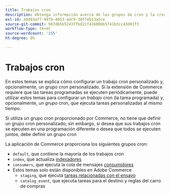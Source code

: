 ```yaml
---
title: Trabajos cron
description: Obtenga información acerca de los grupos de cron y la creación de un trabajo de cron personalizado.
exl-id: a9d83af7-9979-4653-adc9-30ffeb13a5ce
source-git-commit: 987d65b52437fbd21f41600bb5741b3cc43d01f3
workflow-type: tm+mt
source-wordcount: '155'
ht-degree: 0%

---
```


# Trabajos cron

En estos temas se explica cómo configurar un trabajo cron personalizado y, opcionalmente, un grupo cron personalizado. Si la extensión de Commerce requiere que las tareas programadas se ejecuten periódicamente, puede utilizar estos temas para configurar un _trabajo_ cron (la tarea programada) y, opcionalmente, un _grupo_ cron, que ejecuta tareas personalizadas al mismo tiempo.

Si utiliza un grupo cron proporcionado por Commerce, no tiene que definir un grupo cron personalizado; sin embargo, si desea que sus trabajos cron se ejecuten en una programación diferente o desea que todos se ejecuten juntos, debe definir un grupo cron

La aplicación de Commerce proporciona los siguientes grupos cron:

- `default`, que contiene la mayoría de los trabajos cron
- `index`, que actualiza [indexadores](../cli/manage-indexers.md)
- `consumers`, que ejecuta la cola de mensajes [consumidores](../cli/start-message-queues.md)
- Estos temas solo están disponibles en Adobe Commerce
   - `staging`, que ejecuta [tareas relacionadas con el ensayo](https://experienceleague.adobe.com/es/docs/commerce-admin/content-design/staging/content-staging)
   - `catalog_event`, que ejecuta tareas para el destino y reglas del carro de compras
